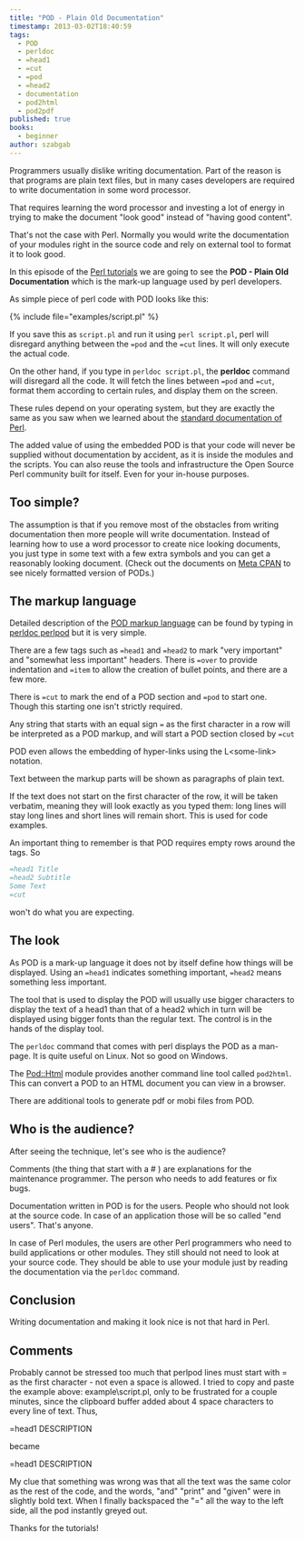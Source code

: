 ```yaml
---
title: "POD - Plain Old Documentation"
timestamp: 2013-03-02T18:40:59
tags:
  - POD
  - perldoc
  - =head1
  - =cut
  - =pod
  - =head2
  - documentation
  - pod2html
  - pod2pdf
published: true
books:
  - beginner
author: szabgab
---
```



Programmers usually dislike writing documentation. Part of the reason
is that programs are plain text files, but in many cases developers
are required to write documentation in some word processor.

That requires learning the word processor and investing a lot of energy in
trying to make the document "look good" instead of "having good content".

That's not the case with Perl. Normally you would write the
documentation of your modules right in the source code and rely
on external tool to format it to look good.


In this episode of the [Perl tutorials](/perl-tutorial)
we are going to see the <b>POD - Plain Old Documentation</b> which is
the mark-up language used by perl developers.

As simple piece of perl code with POD looks like this:

{% include file="examples/script.pl" %}

If you save this as `script.pl` and run it using `perl script.pl`,
perl will disregard anything between the `=pod` and the `=cut` lines.
It will only execute the actual code.

On the other hand, if you type in `perldoc script.pl`, the <b>perldoc</b> command
will disregard all the code. It will fetch the lines between `=pod` and `=cut`,
format them according to certain rules, and display them on the screen.

These rules depend on your operating system, but they are exactly the same as
you saw when we learned about the
[standard documentation of Perl](/core-perl-documentation-cpan-module-documentation).

The added value of using the embedded POD is that your code will never be supplied
without documentation by accident, as it is inside the modules and the scripts.
You can also reuse the tools and infrastructure the Open Source Perl community
built for itself. Even for your in-house purposes.

## Too simple?

The assumption is that if you remove most of the obstacles from writing
documentation then more people will write documentation. Instead of learning
how to use a word processor to create nice looking documents, you just
type in some text with a few extra symbols and you can get a reasonably
looking document. (Check out the documents on [Meta CPAN](http://metacpan.org/)
to see nicely formatted version of PODs.)

## The markup language

Detailed description of the [POD markup language](http://perldoc.perl.org/perlpod.html)
can be found by typing in [perldoc perlpod](http://perldoc.perl.org/perlpod.html) but
it is very simple.

There are a few tags such as `=head1` and `=head2`
to mark "very important" and "somewhat less important" headers.
There is `=over` to provide indentation and `=item`
to allow the creation of bullet points, and there are a few more.

There is `=cut` to mark the end of a POD section and
`=pod` to start one. Though this starting one isn't strictly required.

Any string that starts with an equal sign `=` as the first character in a row will
be interpreted as a POD markup, and will start a POD section closed by `=cut`

POD even allows the embedding of hyper-links using the L&lt;some-link&gt; notation.

Text between the markup parts will be shown as paragraphs of plain text.

If the text does not start on the first character of the row, it will be taken verbatim,
meaning they will look exactly as you typed them: long lines will stay
long lines and short lines will remain short. This is used for code examples.

An important thing to remember is that POD requires empty rows around the tags.
So

```perl
=head1 Title
=head2 Subtitle
Some Text
=cut
```

won't do what you are expecting.

## The look

As POD is a mark-up language it does not by itself define how things will be displayed.
Using an `=head1` indicates something important, `=head2` means something less important.

The tool that is used to display the POD will usually use bigger characters to display the
text of a head1 than that of a head2 which in turn will be displayed using bigger fonts than the regular
text. The control is in the hands of the display tool.

The `perldoc` command that comes with perl displays the POD as a man-page. It is quite useful on Linux.
Not so good on Windows.

The [Pod::Html](https://metacpan.org/pod/Pod::Html) module provides another command line tool called
`pod2html`. This can convert a POD to an HTML document you can view in a browser.

There are additional tools to generate pdf or mobi files from POD.

## Who is the audience?

After seeing the technique, let's see who is the audience?

Comments (the thing that start with a # ) are explanations for
the maintenance programmer. The person who needs to add features
or fix bugs.

Documentation written in POD is for the users. People who should not
look at the source code. In case of an application those will be
so called "end users". That's anyone.

In case of Perl modules, the users are other Perl programmers who need
to build applications or other modules. They still should not
need to look at your source code. They should be able to use
your module just by reading the documentation via the
`perldoc` command.


## Conclusion

Writing documentation and making it look nice is not that hard in Perl.


## Comments

Probably cannot be stressed too much that perlpod lines must start with = as the first character - not even a space is allowed. I tried to copy and paste the example above: example\script.pl, only to be frustrated for a couple minutes, since the clipboard buffer added about 4 space characters to every line of text. Thus,

  =head1 DESCRIPTION

  became

  =head1 DESCRIPTION

My clue that something was wrong was that all the text was the same color as the rest of the code, and the words, "and" "print" and "given" were in slightly bold text. When I finally backspaced the "=" all the way to the left side, all the pod instantly greyed out.

Thanks for the tutorials!


